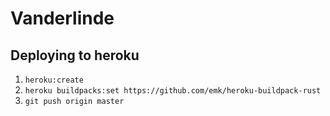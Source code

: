 # Vanderlinde

## Deploying to heroku

1. `heroku:create`
2. `heroku buildpacks:set https://github.com/emk/heroku-buildpack-rust`
3. `git push origin master`


